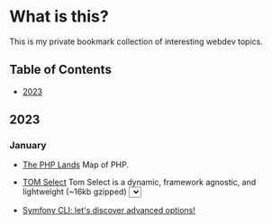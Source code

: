 # What is this?

This is my private bookmark collection of interesting webdev topics. 

## Table of Contents

  * [2023](#2023)

## 2023

### January

- [The PHP Lands](https://lands.php.earth/) Map of PHP.
- [TOM Select](https://tom-select.js.org/) Tom Select is a dynamic, framework agnostic, and lightweight (~16kb gzipped) <select> UI control.
 
- [Symfony CLI: let's discover advanced options!](https://jmsche.fr/en/blog/symfony-cli-lets-discover-advanced-options)
